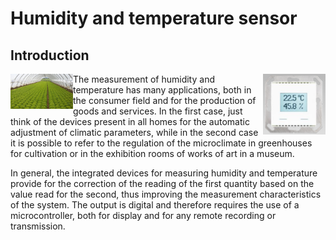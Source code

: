 # Humidity and temperature sensor
## Introduction
<img align="right" src="pic/termostato.png" width=100/> <img align="left" src="pic/serra.jpg" width=100/> The measurement of humidity and temperature has many applications, both in the consumer field and for the production of goods and services. In the first case, just think of the devices present in all homes for the automatic adjustment of climatic parameters,  while in the second case it is possible to refer to the regulation of the microclimate in greenhouses for cultivation or in the exhibition rooms of works of art in a museum.

In general, the integrated devices for measuring humidity and temperature provide for the correction of the reading of the first quantity based on the value read for the second, thus improving the measurement characteristics of the system. The output is digital and therefore requires the use of a microcontroller, both for display and for any remote recording or transmission.

